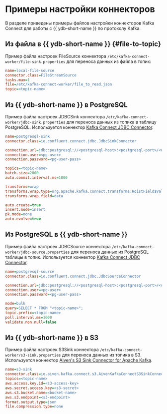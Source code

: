 # Примеры настройки коннекторов

В разделе приведены примеры файлов настройки коннекторов Kafka Connect для работы с {{ ydb-short-name }} по протоколу Kafka.

## Из файла в {{ ydb-short-name }} {#file-to-topic}

Пример файла настроек FileSource коннектора `/etc/kafka-connect-worker/file-sink.properties` для переноса данных из файла в топик:

```ini
name=local-file-source
connector.class=FileStreamSource
tasks.max=1
file=/etc/kafka-connect-worker/file_to_read.json
topic=<topic-name>
```

## Из {{ ydb-short-name }} в PostgreSQL

Пример файла настроек JDBCSink коннектора `/etc/kafka-connect-worker/jdbc-sink.properties` для переноса данных из топика в таблицу PostgreSQL. Используется коннектор [Kafka Connect JDBC Connector](https://github.com/confluentinc/kafka-connect-jdbc).

```ini
name=postgresql-sink
connector.class=io.confluent.connect.jdbc.JdbcSinkConnector

connection.url=jdbc:postgresql://<postgresql-host>:<postgresql-port>/<db>
connection.user=<pg-user>
connection.password=<pg-user-pass>

topics=<topic-name>
batch.size=2000
auto.commit.interval.ms=1000

transforms=wrap
transforms.wrap.type=org.apache.kafka.connect.transforms.HoistField$Value
transforms.wrap.field=data

auto.create=true
insert.mode=insert
pk.mode=none
auto.evolve=true
```

## Из PostgreSQL в {{ ydb-short-name }}

Пример файла настроек JDBCSource коннектора `/etc/kafka-connect-worker/jdbc-source.properties` для переноса данных из PostgreSQL таблицы в топик. Используется коннектор [Kafka Connect JDBC Connector](https://github.com/confluentinc/kafka-connect-jdbc).

```ini
name=postgresql-source
connector.class=io.confluent.connect.jdbc.JdbcSourceConnector

connection.url=jdbc:postgresql://<postgresql-host>:<postgresql-port>/<db>
connection.user=<pg-user>
connection.password=<pg-user-pass>

mode=bulk
query=SELECT * FROM "<topic-name>";
topic.prefix=<topic-name>
poll.interval.ms=1000
validate.non.null=false
```

## Из {{ ydb-short-name }} в S3

Пример файла настроек S3Sink коннектора `/etc/kafka-connect-worker/s3-sink.properties` для переноса данных из топика в S3. Используется коннектор [Aiven's S3 Sink Connector for Apache Kafka](https://github.com/Aiven-Open/s3-connector-for-apache-kafka).

```ini
name=s3-sink
connector.class=io.aiven.kafka.connect.s3.AivenKafkaConnectS3SinkConnector
topics=<topic-name>
aws.access.key.id=<s3-access-key>
aws.secret.access.key=<s3-secret>
aws.s3.bucket.name=<bucket-name>
aws.s3.endpoint=<s3-endpoint>
format.output.type=json
file.compression.type=none
```
